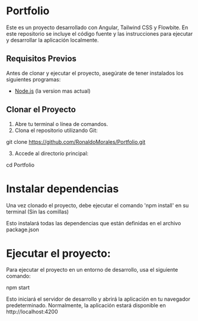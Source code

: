 # Portfolio 

Este es un proyecto desarrollado con Angular, Tailwind CSS y Flowbite. En este repositorio se incluye el código fuente y las instrucciones para ejecutar y desarrollar la aplicación localmente.

## Requisitos Previos

Antes de clonar y ejecutar el proyecto, asegúrate de tener instalados los siguientes programas:

- [Node.js](https://nodejs.org/) (la version mas actual)


## Clonar el Proyecto

1. Abre tu terminal o línea de comandos.
2. Clona el repositorio utilizando Git:

git clone https://github.com/RonaldoMorales/Portfolio.git

3. Accede al directorio principal:

cd Portfolio 

# Instalar dependencias 

Una vez clonado el proyecto, debe ejecutar el comando 'npm install' en su terminal (Sin las comillas)

Esto instalará todas las dependencias que están definidas en el archivo package.json

# Ejecutar el proyecto: 

Para ejecutar el proyecto en un entorno de desarrollo, usa el siguiente comando: 

npm start

Esto iniciará el servidor de desarrollo y abrirá la aplicación en tu navegador predeterminado. Normalmente, la aplicación estará disponible en http://localhost:4200


